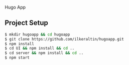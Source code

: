 Hugo App
## Project Setup

```sh
$ mkdir hugoapp && cd hugoapp
$ git clone https://github.com/ilkeraltin/hugoapp.git
$ npm install
$ cd UI && npm install && cd ..
$ cd server && npm install && cd ..
$ npm start
```
